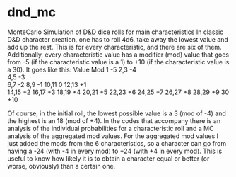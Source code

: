 # dnd_mc
MonteCarlo Simulation of D&D dice rolls for main characteristics
In classic D&D character creation, one has to roll 4d6, take away the lowest value and add up the rest.
This is for every characteristic, and there are six of them.
Additionally, every characteristic value has a modifier (mod) value that goes from -5 (if the characteristic value is a 1) to +10 (if the characteristic value is a 30).
It goes like this:
Value   Mod
1       -5
2,3     -4  
4,5     -3  
6,7     -2
8,9     -1
10,11    0
12,13   +1  
14,15   +2
16,17   +3
18,19   +4
20,21   +5
22,23   +6
24,25   +7
26,27   +8
28,29   +9
30      +10

Of course, in the initial roll, the lowest possible value is a 3 (mod of -4) and the highest is an 18 (mod of +4). 
In the codes that accompany there is an analysis of the individual probabilities for a characteristic roll and a MC analysis of the aggregated mod values.
For the aggregated mod values I just added the mods from the 6 characteristics, so a character can go from having a -24 (with -4 in every mod) to +24 (with +4 in every mod).
This is useful to know how likely it is to obtain a character equal or better (or worse, obviously) than a certain one.
